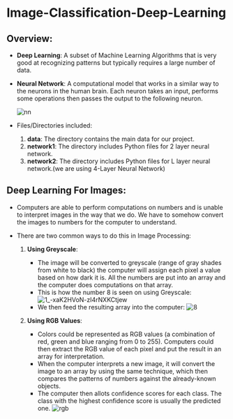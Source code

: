 # Image-Classification-Deep-Learning

## Overview:

* **Deep Learning**: A subset of Machine Learning Algorithms that is very good at recognizing patterns but typically requires a large number of data.

* **Neural Network**: A computational model that works in a similar way to the neurons in the human brain. Each neuron takes an input, performs some operations then passes the output to the following neuron.

  ![nn](https://user-images.githubusercontent.com/33928040/75110988-d3e0ec80-565a-11ea-9559-68b2728c8e59.PNG)

* Files/Directories included:
  1. **data**: The directory contains the main data for our project.
  2. **network1**: The directory includes Python files for 2 layer neural network.
  3. **network2**: The directory includes Python files for L layer neural network.(we are using 4-Layer Neural Network)

## Deep Learning For Images:
  
* Computers are able to perform computations on numbers and is unable to interpret images in the way that we do. We have to somehow convert the images to numbers for the computer to understand.

* There are two common ways to do this in Image Processing:

  1. **Using Greyscale**:
      * The image will be converted to greyscale (range of gray shades from white to black) the computer will assign each pixel a value based on how dark it is. All the numbers are put into an array and the computer does computations on that array.
      * This is how the number 8 is seen on using Greyscale:
          ![1_-xaK2HVoN-zI4rNXKCtjew](https://user-images.githubusercontent.com/33928040/75111039-608baa80-565b-11ea-8743-4f95246a18da.gif)
      * We then feed the resulting array into the computer:
          ![8](https://user-images.githubusercontent.com/33928040/75111052-97fa5700-565b-11ea-8fc7-908288291759.PNG)
  
  2. **Using RGB Values**:
      * Colors could be represented as RGB values (a combination of red, green and blue ranging from 0 to 255). Computers could then extract the RGB value of each pixel and put the result in an array for interpretation.
      * When the computer interprets a new image, it will convert the image to an array by using the same technique, which then compares the patterns of numbers against the already-known objects.
      * The computer then allots confidence scores for each class. The class with the highest confidence score is usually the predicted one.
      ![rgb](https://user-images.githubusercontent.com/33928040/75111086-ffb0a200-565b-11ea-8523-9ce34af0d48d.PNG)
